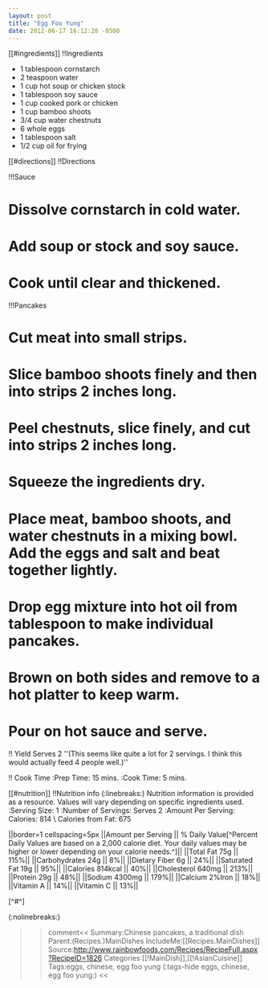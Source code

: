```yaml
---
layout: post
title: "Egg Foo Yung"
date: 2012-06-17 16:12:28 -0500
---
```

[[#ingredients]]
!!Ingredients
* 1 tablespoon cornstarch 
* 2 teaspoon water 
* 1 cup hot soup or chicken stock 
* 1 tablespoon soy sauce 
* 1 cup cooked pork or chicken 
* 1 cup bamboo shoots 
* 3/4 cup water chestnuts 
* 6 whole eggs 
* 1 tablespoon salt 
* 1/2 cup oil for frying 


[[#directions]]
!!Directions

!!!Sauce
# Dissolve cornstarch in cold water.
# Add soup or stock and soy sauce.
# Cook until clear and thickened. 

!!!Pancakes
# Cut meat into small strips.
# Slice bamboo shoots finely and then into strips 2 inches long.
# Peel chestnuts, slice finely, and cut into strips 2 inches long.
# Squeeze the ingredients dry. 

# Place meat, bamboo shoots, and water chestnuts in a mixing bowl. Add the eggs and salt and beat together lightly. 

# Drop egg mixture into hot oil from tablespoon to make individual pancakes.
# Brown on both sides and remove to a hot platter to keep warm.
# Pour on hot sauce and serve. 

!! Yield 
Serves 2 ''(This seems like quite a lot for 2 servings. I think this would actually feed 4 people well.)''

!! Cook Time 
:Prep Time: 15 mins. 
:Cook Time: 5 mins. 

[[#nutrition]]
!!Nutrition info
(:linebreaks:)
Nutrition information is provided as a resource. Values will vary depending on specific 
ingredients used. 
:Serving Size: 1 
:Number of Servings: Serves 2 
:Amount Per Serving: Calories: 814 \\
Calories from Fat: 675 

||border=1 cellspacing=5px
||Amount per Serving || % Daily Value[^Percent Daily Values are based on a 2,000 calorie diet. Your daily values may be higher or lower depending on your calorie needs.^]||
||Total Fat 75g || 115%||
||Carbohydrates 24g || 8%||
||Dietary Fiber 6g || 24%||
||Saturated Fat 19g || 95%||
||Calories 814kcal || 40%||
||Cholesterol 640mg || 213%||
||Protein 29g || 48%||
||Sodium 4300mg || 179%||
||Calcium 2%Iron || 18%||
||Vitamin A || 14%||
||Vitamin C || 13%|| 

[^#^]

(:nolinebreaks:)

>>comment<<
Summary:Chinese pancakes, a traditional dish
Parent:(Recipes.)MainDishes
IncludeMe:[[Recipes.MainDishes]]
Source:http://www.rainbowfoods.com/Recipes/RecipeFull.aspx?RecipeID=1826
Categories:[[!MainDish]],[[!AsianCuisine]]
Tags:eggs, chinese, egg foo yung
(:tags-hide eggs, chinese, egg foo yung:)
>><<

